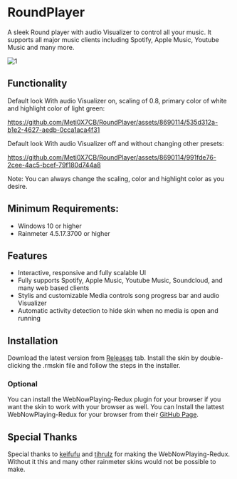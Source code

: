 # RoundPlayer
A sleek Round player with audio Visualizer to control all your music. It supports all major music clients including Spotify, Apple Music, Youtube Music and many more.

![1](https://github.com/Meti0X7CB/RoundPlayer/assets/8690114/523bcb55-91f0-4b35-b970-b38da4508302)

## Functionality

Default look With audio Visualizer on, scaling of 0.8, primary color of white and highlight color of light green:

https://github.com/Meti0X7CB/RoundPlayer/assets/8690114/535d312a-b1e2-4627-aedb-0cca1aca4f31

Default look With audio Visualizer off and without changing other presets:

https://github.com/Meti0X7CB/RoundPlayer/assets/8690114/991fde76-2cee-4ac5-bcef-79f180d744a8

Note: You can always change the scaling, color and highlight color as you desire.

## Minimum Requirements:
- Windows 10 or higher
- Rainmeter 4.5.17.3700 or higher
## Features
- Interactive, responsive and fully scalable UI
- Fully supports Spotify, Apple Music, Youtube Music, Soundcloud, and many web based clients
- Stylis and customizable Media controls song progress bar and audio Visualizer 
- Automatic activity detection to hide skin when no media is open and running
## Installation
Download the latest version from [Releases](https://github.com/Meti0X7CB/RoundPlayer/releases) tab.
Install the skin by double-clicking the .rmskin file and follow the steps in the installer.
### Optional
You can install the WebNowPlaying-Redux plugin for your browser if you want the skin to work with your browser as well.
You can Install the lattest WebNowPlaying-Redux for your browser from their [GitHub Page](https://github.com/keifufu/WebNowPlaying-Redux).

## Special Thanks
Special thanks to [keifufu](https://github.com/keifufu) and [tjhrulz](https://github.com/tjhrulz/) for making the WebNowPlaying-Redux. Without it this and many other rainmeter skins would not be possible to make.
